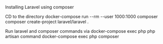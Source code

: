 Installing Laravel using composer

CD to the directory
docker-compose run --rm --user 1000:1000 composer composer create-project laravel/laravel .

Run laravel and composer commands via 
docker-compose exec php php artisan command
docker-compose exec php composer